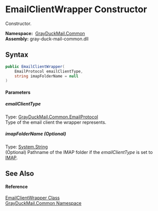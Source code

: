 EmailClientWrapper Constructor
==============================
Constructor.

  **Namespace:**  [GrayDuckMail.Common][1]  
  **Assembly:** gray-duck-mail-common.dll

Syntax
------

```csharp
public EmailClientWrapper(
	EmailProtocol emailClientType,
	string imapFolderName = null
)
```

#### Parameters

##### *emailClientType*
Type: [GrayDuckMail.Common.EmailProtocol][2]  
 Type of the email client the wrapper represents.

##### *imapFolderName* (Optional)
Type: [System.String][3]  
 (Optional) Pathname of the IMAP folder if the *emailClientType* is set to [IMAP][2].


See Also
--------

#### Reference
[EmailClientWrapper Class][4]  
[GrayDuckMail.Common Namespace][1]  

[1]: ../README.md
[2]: ../EmailProtocol/README.md
[3]: https://docs.microsoft.com/dotnet/api/system.string
[4]: README.md
